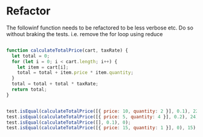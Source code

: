 # Refactor

The followinf function needs to be refactored to be less verbose etc.
Do so without braking the tests. i.e. remove the for loop using reduce

```JavaScript

function calculateTotalPrice(cart, taxRate) {
  let total = 0;
  for (let i = 0; i < cart.length; i++) {
    let item = cart[i];
    total = total + item.price * item.quantity;
  }
  total = total + total * taxRate;
  return total;
}


test.isEqual(calculateTotalPrice([{ price: 10, quantity: 2 }], 0.1), 22); 
test.isEqual(calculateTotalPrice([{ price: 5, quantity: 4 }], 0.2), 24);  
test.isEqual(calculateTotalPrice([], 0.1), 0);                           
test.isEqual(calculateTotalPrice([{ price: 15, quantity: 1 }], 0), 15);  

```